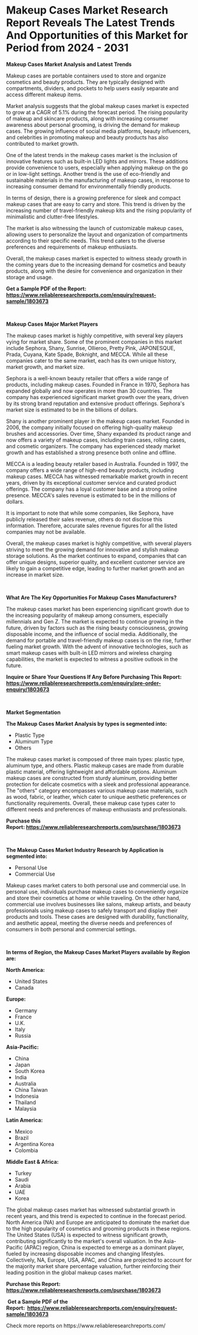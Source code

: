 <p><h1>Makeup Cases Market Research Report Reveals The Latest Trends And Opportunities of this Market for Period from 2024 - 2031</h1></p><p><strong>Makeup Cases Market Analysis and Latest Trends</strong></p>
<p><p>Makeup cases are portable containers used to store and organize cosmetics and beauty products. They are typically designed with compartments, dividers, and pockets to help users easily separate and access different makeup items.</p><p>Market analysis suggests that the global makeup cases market is expected to grow at a CAGR of 5.1% during the forecast period. The rising popularity of makeup and skincare products, along with increasing consumer awareness about personal grooming, is driving the demand for makeup cases. The growing influence of social media platforms, beauty influencers, and celebrities in promoting makeup and beauty products has also contributed to market growth.</p><p>One of the latest trends in the makeup cases market is the inclusion of innovative features such as built-in LED lights and mirrors. These additions provide convenience to users, especially when applying makeup on the go or in low-light settings. Another trend is the use of eco-friendly and sustainable materials in the manufacturing of makeup cases, in response to increasing consumer demand for environmentally friendly products.</p><p>In terms of design, there is a growing preference for sleek and compact makeup cases that are easy to carry and store. This trend is driven by the increasing number of travel-friendly makeup kits and the rising popularity of minimalistic and clutter-free lifestyles.</p><p>The market is also witnessing the launch of customizable makeup cases, allowing users to personalize the layout and organization of compartments according to their specific needs. This trend caters to the diverse preferences and requirements of makeup enthusiasts.</p><p>Overall, the makeup cases market is expected to witness steady growth in the coming years due to the increasing demand for cosmetics and beauty products, along with the desire for convenience and organization in their storage and usage.</p></p>
<p><strong>Get a Sample PDF of the Report:&nbsp; <a href="https://www.reliableresearchreports.com/enquiry/request-sample/1803673">https://www.reliableresearchreports.com/enquiry/request-sample/1803673</a></strong></p>
<p>&nbsp;</p>
<p><strong>Makeup Cases Major Market Players</strong></p>
<p><p>The makeup cases market is highly competitive, with several key players vying for market share. Some of the prominent companies in this market include Sephora, Shany, Sunrise, Ollieroo, Pretty Pink, JAPONESQUE, Prada, Cuyana, Kate Spade, Boknight, and MECCA. While all these companies cater to the same market, each has its own unique history, market growth, and market size.</p><p>Sephora is a well-known beauty retailer that offers a wide range of products, including makeup cases. Founded in France in 1970, Sephora has expanded globally and now operates in more than 30 countries. The company has experienced significant market growth over the years, driven by its strong brand reputation and extensive product offerings. Sephora's market size is estimated to be in the billions of dollars.</p><p>Shany is another prominent player in the makeup cases market. Founded in 2006, the company initially focused on offering high-quality makeup brushes and accessories. Over time, Shany expanded its product range and now offers a variety of makeup cases, including train cases, rolling cases, and cosmetic organizers. The company has experienced steady market growth and has established a strong presence both online and offline.</p><p>MECCA is a leading beauty retailer based in Australia. Founded in 1997, the company offers a wide range of high-end beauty products, including makeup cases. MECCA has witnessed remarkable market growth in recent years, driven by its exceptional customer service and curated product offerings. The company has a loyal customer base and a strong online presence. MECCA's sales revenue is estimated to be in the millions of dollars.</p><p>It is important to note that while some companies, like Sephora, have publicly released their sales revenue, others do not disclose this information. Therefore, accurate sales revenue figures for all the listed companies may not be available.</p><p>Overall, the makeup cases market is highly competitive, with several players striving to meet the growing demand for innovative and stylish makeup storage solutions. As the market continues to expand, companies that can offer unique designs, superior quality, and excellent customer service are likely to gain a competitive edge, leading to further market growth and an increase in market size.</p></p>
<p>&nbsp;</p>
<p><strong>What Are The Key Opportunities For Makeup Cases Manufacturers?</strong></p>
<p><p>The makeup cases market has been experiencing significant growth due to the increasing popularity of makeup among consumers, especially millennials and Gen Z. The market is expected to continue growing in the future, driven by factors such as the rising beauty consciousness, growing disposable income, and the influence of social media. Additionally, the demand for portable and travel-friendly makeup cases is on the rise, further fueling market growth. With the advent of innovative technologies, such as smart makeup cases with built-in LED mirrors and wireless charging capabilities, the market is expected to witness a positive outlook in the future.</p></p>
<p><strong>Inquire or Share Your Questions If Any Before Purchasing This Report: <a href="https://www.reliableresearchreports.com/enquiry/pre-order-enquiry/1803673">https://www.reliableresearchreports.com/enquiry/pre-order-enquiry/1803673</a></strong></p>
<p>&nbsp;</p>
<p><strong>Market Segmentation</strong></p>
<p><strong>The Makeup Cases Market Analysis by types is segmented into:</strong></p>
<p><ul><li>Plastic Type</li><li>Aluminum Type</li><li>Others</li></ul></p>
<p><p>The makeup cases market is composed of three main types: plastic type, aluminum type, and others. Plastic makeup cases are made from durable plastic material, offering lightweight and affordable options. Aluminum makeup cases are constructed from sturdy aluminum, providing better protection for delicate cosmetics with a sleek and professional appearance. The "others" category encompasses various makeup case materials, such as wood, fabric, or leather, which cater to unique aesthetic preferences or functionality requirements. Overall, these makeup case types cater to different needs and preferences of makeup enthusiasts and professionals.</p></p>
<p><strong>Purchase this Report:&nbsp;<a href="https://www.reliableresearchreports.com/purchase/1803673">https://www.reliableresearchreports.com/purchase/1803673</a></strong></p>
<p>&nbsp;</p>
<p><strong>The Makeup Cases Market Industry Research by Application is segmented into:</strong></p>
<p><ul><li>Personal Use</li><li>Commercial Use</li></ul></p>
<p><p>Makeup cases market caters to both personal use and commercial use. In personal use, individuals purchase makeup cases to conveniently organize and store their cosmetics at home or while traveling. On the other hand, commercial use involves businesses like salons, makeup artists, and beauty professionals using makeup cases to safely transport and display their products and tools. These cases are designed with durability, functionality, and aesthetic appeal, meeting the diverse needs and preferences of consumers in both personal and commercial settings.</p></p>
<p>&nbsp;</p>
<p><strong>In terms of Region, the Makeup Cases Market Players available by Region are:</strong></p>
<p>
    <p> <strong> North America: </strong>
        <ul>
            <li>United States</li>
            <li>Canada</li>
        </ul>
        </p> 
    <p> <strong> Europe: </strong>
        <ul>
            <li>Germany</li>
            <li>France</li>
            <li>U.K.</li>
            <li>Italy</li>
            <li>Russia</li>
        </ul>
        </p> 
    <p> <strong> Asia-Pacific: </strong>
        <ul>
            <li>China</li>
            <li>Japan</li>
            <li>South Korea</li>
            <li>India</li>
            <li>Australia</li>
            <li>China Taiwan</li>
            <li>Indonesia</li>
            <li>Thailand</li>
            <li>Malaysia</li>
        </ul>
        </p> 
    <p> <strong> Latin America: </strong>
        <ul>
            <li>Mexico</li>
            <li>Brazil</li>
            <li>Argentina Korea</li>
            <li>Colombia</li>
        </ul>
        </p> 
    <p> <strong> Middle East & Africa: </strong>
        <ul>
            <li>Turkey</li>
            <li>Saudi</li>
            <li>Arabia</li>
            <li>UAE</li>
            <li>Korea</li>
        </ul>
    </p>
    </p>
<p><p>The global makeup cases market has witnessed substantial growth in recent years, and this trend is expected to continue in the forecast period. North America (NA) and Europe are anticipated to dominate the market due to the high popularity of cosmetics and grooming products in these regions. The United States (USA) is expected to witness significant growth, contributing significantly to the market's overall valuation. In the Asia-Pacific (APAC) region, China is expected to emerge as a dominant player, fueled by increasing disposable incomes and changing lifestyles. Collectively, NA, Europe, USA, APAC, and China are projected to account for the majority market share percentage valuation, further reinforcing their leading position in the global makeup cases market.</p></p>
<p><strong>Purchase this Report: <a href="https://www.reliableresearchreports.com/purchase/1803673">https://www.reliableresearchreports.com/purchase/1803673</a></strong></p>
<p>&nbsp;<strong>Get a Sample PDF of the Report:&nbsp;&nbsp;<a href="https://www.reliableresearchreports.com/enquiry/request-sample/1803673">https://www.reliableresearchreports.com/enquiry/request-sample/1803673</a></strong></p>
<p><strong></strong></p>
<p>Check more reports on https://www.reliableresearchreports.com/</p>